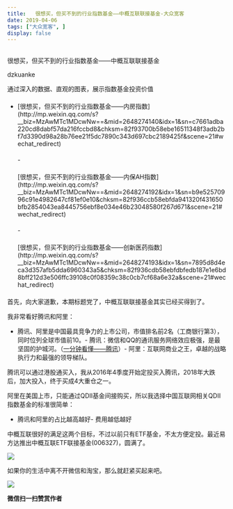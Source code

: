 ```yaml
---
title:   很想买，但买不到的行业指数基金——中概互联联接基金-大众宽客
date: 2019-04-06
tags: ["大众宽客", ]
display: false
---
```



## 



很想买，但买不到的行业指数基金——中概互联联接基金




dzkuanke




通过深入的数据、直观的图表，展示指数基金投资价值



- <section data-width="100%" style="margin-top: 20px;margin-bottom: 20px;max-width: 100%;width: 567.622px;box-sizing: border-box !important;word-wrap: break-word !important;">[很想买，但买不到的行业指数基金——内房指数](http://mp.weixin.qq.com/s?__biz=MzAwMTc1MDcwNw==&amp;mid=2648274140&amp;idx=1&amp;sn=c7661adba220cd8dabf57da216fccbd8&amp;chksm=82f93700b58ebe16511348f3adb2bf7d3390d98a28b76ee21f5dc7890c343d697cbc2189425f&amp;scene=21#wechat_redirect)</section>- <section data-width="100%" style="margin-top: 20px;margin-bottom: 20px;max-width: 100%;width: 567.622px;box-sizing: border-box !important;word-wrap: break-word !important;">[很想买，但买不到的行业指数基金——内保AH指数](http://mp.weixin.qq.com/s?__biz=MzAwMTc1MDcwNw==&amp;mid=2648274192&amp;idx=1&amp;sn=b9e52570996c91e4982647cf81ef0e10&amp;chksm=82f936ccb58ebfda941320f431650bfb2854043ea8445756ebf8e034e46b23048580f267d671&amp;scene=21#wechat_redirect)</section>- <section data-width="100%" style="margin-top: 20px;margin-bottom: 20px;max-width: 100%;width: 567.622px;box-sizing: border-box !important;word-wrap: break-word !important;">[很想买，但买不到的行业指数基金——创新医药指数](http://mp.weixin.qq.com/s?__biz=MzAwMTc1MDcwNw==&amp;mid=2648274193&amp;idx=1&amp;sn=7895d8d4eca3d357afb5dda6960343a5&amp;chksm=82f936cdb58ebfdbfedb187e1e6bd8bff212d3e506ffc39108c0f08359c38c0cb7cf68a6e32a&amp;scene=21#wechat_redirect)</section>


首先，向大家道歉，本期标题党了，中概互联联接基金其实已经买得到了。



我非常看好腾讯和阿里：
- 腾讯、阿里是中国最具竞争力的上市公司，市值排名前2名（工商银行第3），同时位列全球市值前10。- 腾讯：微信和QQ的通讯服务网络效应极强，是最坚固的护城河。（[一分钟看懂——腾讯](http://mp.weixin.qq.com/s?__biz=MzAwMTc1MDcwNw==&amp;mid=2648272056&amp;idx=1&amp;sn=671a9a58eaeb6d1ee4ee3c330131d55e&amp;chksm=82f92f64b58ea672ff115dd5d2a0a7a66d00d5197a6516592cf135452a8bdaf6590766c2fca1&amp;scene=21#wechat_redirect)）- 阿里：互联网商业之王，卓越的战略执行力和最强的领导梯队。


腾讯可以通过港股通买入，我从2016年4季度开始定投买入腾讯，2018年大跌后，加大投入，终于买成4大重仓之一。



阿里在美国上市，只能通过QDII基金间接购买，所以我选择中国互联网相关QDII指数基金的标准很简单：
- 腾讯和阿里的占比越高越好- 费用越低越好


中概互联很好的满足这两个目标，不过以前只有ETF基金，不太方便定投。最近易方达推出中概互联ETF联接基金(006327)，圆满了。

<img class="rich_pages" data-copyright="0" data-ratio="0.6137566137566137" data-s="300,640" src="https://mmbiz.qpic.cn/mmbiz_png/PKw3FQPmhIjIKrHFAO7d6Zc56X0BrF5jibMh316fkW7H1ZBfzicnCS2bXJvMZAuda6yhlibz0ZGXyud5Uicq0qryuQ/640?wx_fmt=png" data-type="png" data-w="1134" style=""/>



如果你的生活中离不开微信和淘宝，那么就赶紧买起来吧。



<img class="rich_pages" data-copyright="0" data-ratio="1.2826666666666666" data-s="300,640" src="https://mmbiz.qpic.cn/mmbiz_jpg/PKw3FQPmhIjIKrHFAO7d6Zc56X0BrF5jltu2nvP3dpOliaNtQibibBBlrMcrlKCtCibickfmjypn37ibHBI2I32vQhag/640?wx_fmt=jpeg" data-type="jpeg" data-w="750" style="white-space: normal;text-align: center;"/>


**微信扫一扫赞赏作者**